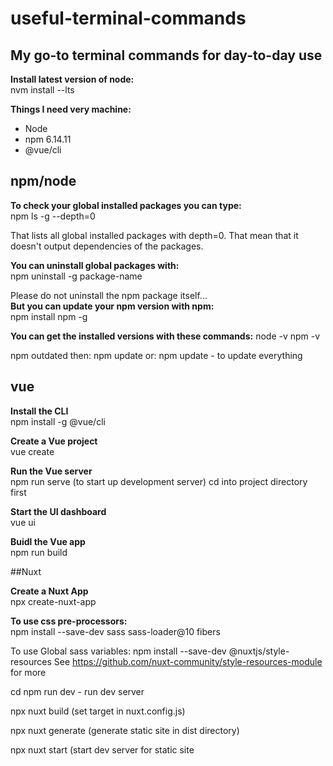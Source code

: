 # useful-terminal-commands

## My go-to terminal commands for day-to-day use

**Install latest version of node:**  
nvm install --lts

**Things I need very machine:**

- Node
- npm 6.14.11
- @vue/cli

## npm/node

**To check your global installed packages you can type:**  
npm ls -g --depth=0

That lists all global installed packages with depth=0. That mean that it doesn't output dependencies of the packages.

**You can uninstall global packages with:**  
npm uninstall -g package-name

Please do not uninstall the npm package itself...  
**But you can update your npm version with npm:**  
npm install npm -g

**You can get the installed versions with these commands:**
node -v
npm -v

npm outdated
then:
npm update <package>
or:
npm update - to update everything

## vue

**Install the CLI**  
npm install -g @vue/cli

**Create a Vue project**  
vue create <name-of-project>

**Run the Vue server**  
npm run serve (to start up development server)
cd into project directory first

**Start the UI dashboard**  
vue ui

**Buidl the Vue app**  
npm run build

##Nuxt

**Create a Nuxt App**  
npx create-nuxt-app <project-name>

**To use css pre-processors:**  
npm install --save-dev sass sass-loader@10 fibers

To use Global sass variables:
npm install --save-dev @nuxtjs/style-resources
See https://github.com/nuxt-community/style-resources-module for more

cd <project-name>
npm run dev - run dev server

npx nuxt build (set target in nuxt.config.js)

npx nuxt generate (generate static site in dist directory)

npx nuxt start (start dev server for static site
